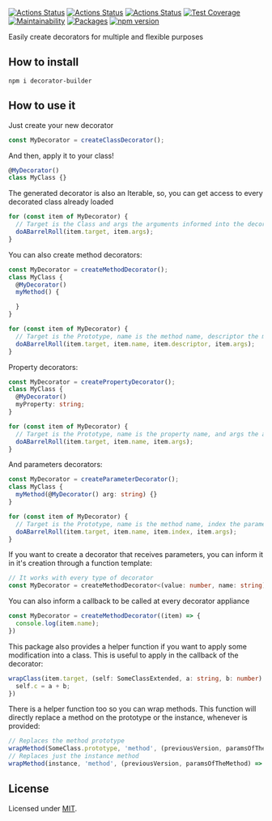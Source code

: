 [![Actions Status](https://github.com/Codibre/decorator-builder/workflows/build/badge.svg)](https://github.com/Codibre/decorator-builder/actions)
[![Actions Status](https://github.com/Codibre/decorator-builder/workflows/test/badge.svg)](https://github.com/Codibre/decorator-builder/actions)
[![Actions Status](https://github.com/Codibre/decorator-builder/workflows/lint/badge.svg)](https://github.com/Codibre/decorator-builder/actions)
[![Test Coverage](https://api.codeclimate.com/v1/badges/65e41e3018643f28168e/test_coverage)](https://codeclimate.com/github/Codibre/decorator-builder/test_coverage)
[![Maintainability](https://api.codeclimate.com/v1/badges/65e41e3018643f28168e/maintainability)](https://codeclimate.com/github/Codibre/decorator-builder/maintainability)
[![Packages](https://david-dm.org/Codibre/decorator-builder.svg)](https://david-dm.org/Codibre/decorator-builder)
[![npm version](https://badge.fury.io/js/decorator-builder.svg)](https://badge.fury.io/js/decorator-builder)

Easily create decorators for multiple and flexible purposes

## How to install

```
npm i decorator-builder
```

## How to use it
Just create your new decorator

```ts
const MyDecorator = createClassDecorator();
```

And then, apply it to your class!

```ts
@MyDecorator()
class MyClass {}
```

The generated decorator is also an Iterable, so, you can get access to every decorated class already loaded

```ts
for (const item of MyDecorator) {
  // Target is the Class and args the arguments informed into the decorator
  doABarrelRoll(item.target, item.args);
}
```

You can also create method decorators:

```ts
const MyDecorator = createMethodDecorator();
class MyClass {
  @MyDecorator()
  myMethod() {

  }
}

for (const item of MyDecorator) {
  // Target is the Prototype, name is the method name, descriptor the method descriptor, and args the arguments informed into the decorator
  doABarrelRoll(item.target, item.name, item.descriptor, item.args);
}
```

Property decorators:

```ts
const MyDecorator = createPropertyDecorator();
class MyClass {
  @MyDecorator()
  myProperty: string;
}

for (const item of MyDecorator) {
  // Target is the Prototype, name is the property name, and args the arguments informed into the decorator
  doABarrelRoll(item.target, item.name, item.args);
}
```

And parameters decorators:

```ts
const MyDecorator = createParameterDecorator();
class MyClass {
  myMethod(@MyDecorator() arg: string) {}
}

for (const item of MyDecorator) {
  // Target is the Prototype, name is the method name, index the parameter index, and args the arguments informed into the decorator
  doABarrelRoll(item.target, item.name, item.index, item.args);
}
```

If you want to create a decorator that receives parameters, you can inform it in it's creation through a function template:

```ts
// It works with every type of decorator
const MyDecorator = createMethodDecorator<(value: number, name: string) => void>();
```

You can also inform a callback to be called at every decorator appliance
```ts
const MyDecorator = createMethodDecorator((item) => {
  console.log(item.name);
})
```

This package also provides a helper function if you want to apply some modification into a class. This is useful to apply in the callback of the decorator:
```ts
wrapClass(item.target, (self: SomeClassExtended, a: string, b: number) => {
  self.c = a + b;
})
```

There is a helper function too so you can wrap methods. This function will directly replace a method on the prototype or the instance, whenever is provided:

```ts
// Replaces the method prototype
wrapMethod(SomeClass.prototype, 'method', (previousVersion, paramsOfTheMethod) => previousVersion(paramsOfTheMethod) + 2);
// Replaces just the instance method
wrapMethod(instance, 'method', (previousVersion, paramsOfTheMethod) => previousVersion(paramsOfTheMethod) + 3);
```



## License

Licensed under [MIT](https://en.wikipedia.org/wiki/MIT_License).
